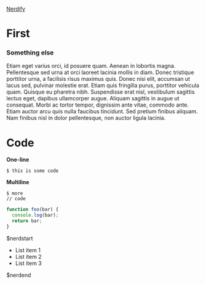 [Nerdify](http://localhost:3000/nerdify?markdown=https://github.com/eaardal/mdtest/edit/master/slide-01-first.md)

# First

### Something else

Etiam eget varius orci, id posuere quam. Aenean in lobortis magna. Pellentesque sed urna at orci laoreet lacinia mollis in diam. Donec tristique porttitor urna, a facilisis risus maximus quis. Donec nisi elit, accumsan ut lacus sed, pulvinar molestie erat. Etiam quis fringilla purus, porttitor vehicula quam. Quisque eu pharetra nibh. Suspendisse erat nisl, vestibulum sagittis lectus eget, dapibus ullamcorper augue. Aliquam sagittis in augue ut consequat. Morbi ac tortor tempor, dignissim ante vitae, commodo ante. Etiam auctor arcu quis nulla faucibus tincidunt. Sed pretium finibus aliquam. Nam finibus nisl in dolor pellentesque, non auctor ligula lacinia.

# Code

**One-line**

`$ this is some code`

__Multiline__

```
$ more
// code
```

```javascript
function foo(bar) {
  console.log(bar);
  return bar;
}
```

$nerdstart

* List item 1
* List item 2
* List item 3

$nerdend
